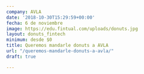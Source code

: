 ```yaml
---
company: AVLA
date: '2018-10-30T15:29:59+00:00'
fecha: 6 de noviembre
image: https://edu.fintual.com/uploads/donuts.jpg
layout: donuts_fintech
minimum: desde $0
title: Queremos mandarle donuts a AVLA
url: "/queremos-mandarle-donuts-a-avla/"
draft: true

---
```

